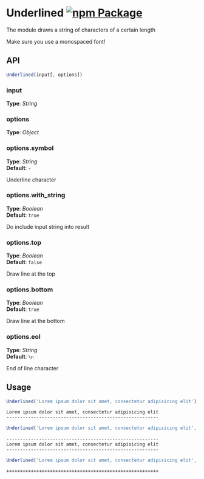 # Underlined [![npm Package](https://img.shields.io/npm/v/underlined.svg)](https://www.npmjs.org/package/underlined)
The module draws a string of characters of a certain length


Make sure you use a monospaced font!


## API
```javascript
Underlined(input[, options])
```

### input
**Type**: _String_   


### options
**Type**: _Object_   


### options.symbol
**Type**: _String_   
**Default**: `-`   

Underline character


### options.with_string
**Type**: _Boolean_   
**Default**: `true`   

Do include input string into result


### options.top
**Type**: _Boolean_   
**Default**: `false`   

Draw line at the top


### options.bottom
**Type**: _Boolean_   
**Default**: `true`   

Draw line at the bottom


### options.eol
**Type**: _String_   
**Default**: `\n`   

End of line character





## Usage
```javascript
Underlined('Lorem ipsum dolor sit amet, consectetur adipisicing elit');
```

```
Lorem ipsum dolor sit amet, consectetur adipisicing elit
--------------------------------------------------------
```



```javascript
Underlined('Lorem ipsum dolor sit amet, consectetur adipisicing elit', { top: true });
```

```
--------------------------------------------------------
Lorem ipsum dolor sit amet, consectetur adipisicing elit
--------------------------------------------------------
```



```javascript
Underlined('Lorem ipsum dolor sit amet, consectetur adipisicing elit', { symbol: '+', with_string: false });
```

```
++++++++++++++++++++++++++++++++++++++++++++++++++++++++
```



